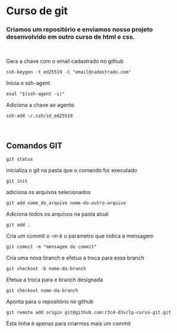 # Curso de git

### Criamos um repositório e enviamos nosso projeto desenvolvido em outro curso de html e css.  
<br>

Gera a chave com o email cadastrado no github
```
ssh-keygen -t ed25519 -C "email@cadastrado.com"
```
Inicia o ssh-agent
```
eval "$(ssh-agent -s)"
```
Adiciona a chave ao agente
```
ssh-add ~/.ssh/id_ed25519
```

<br>

## Comandos GIT

```
git status
```

inicializa o git na pasta que o comando for executado
```
git init
```

adiciona os arquivos selecionados
```
git add nome_do_arquivo nome-do-outro-arquivo
```

Adiciona todos os arquivos na pasta atual
```
git add . 
```

Cria um commit o -m é o parametro que indica a mensagem
```
git commit -m "mensagem do commit"
```

Cria uma nova branch e efetua a troca para essa branch
```
git checkout -b nome-da-branch
```

Efetua a troca para e branch designada
```
git checkout nome-da-branch
```

Aponta para o repositório no github
```
git remote add origin git@github.com:r3c4-d3v/lp-curso-git.git
```

Esta linha é apenas para criarmos mais um commit
